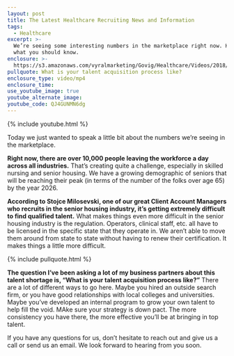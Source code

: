 ```yaml
---
layout: post
title: The Latest Healthcare Recruiting News and Information
tags:
  - Healthcare
excerpt: >-
  We’re seeing some interesting numbers in the marketplace right now. Here’s
  what you should know.
enclosure: >-
  https://s3.amazonaws.com/vyralmarketing/Govig/Healthcare/Videos/2018/What+Numbers+Are+We+Seeing+In+The+Marketplace%253F.mp4
pullquote: What is your talent acquisition process like?
enclosure_type: video/mp4
enclosure_time:
use_youtube_image: true
youtube_alternate_image:
youtube_code: QJ4GUNMN6dg
---
```


{% include youtube.html %}

Today we just wanted to speak a little bit about the numbers we’re seeing in the marketplace.

**Right now, there are over 10,000 people leaving the workforce a day across all industries.** That’s creating quite a challenge, especially in skilled nursing and senior housing. We have a growing demographic of seniors that will be reaching their peak (in terms of the number of the folks over age 65) by the year 2026.

**According to Stojce Milosevski, one of our great Client Account Managers who recruits in the senior housing industry, it’s getting extremely difficult to find qualified talent.** What makes things even more difficult in the senior housing industry is the regulation. Operators, clinical staff, etc. all have to be licensed in the specific state that they operate in. We aren’t able to move them around from state to state without having to renew their certification. It makes things a little more difficult.

{% include pullquote.html %}

**The question I’ve been asking a lot of my business partners about this talent shortage is, “What is your talent acquisition process like?”** There are a lot of different ways to go here. Maybe you hired an outside search firm, or you have good relationships with local colleges and universities. Maybe you’ve developed an internal program to grow your own talent to help fill the void. MAke sure your strategy is down pact. The more consistency you have there, the more effective you’ll be at bringing in top talent.

If you have any questions for us, don’t hesitate to reach out and give us a call or send us an email. We look forward to hearing from you soon.

&nbsp;